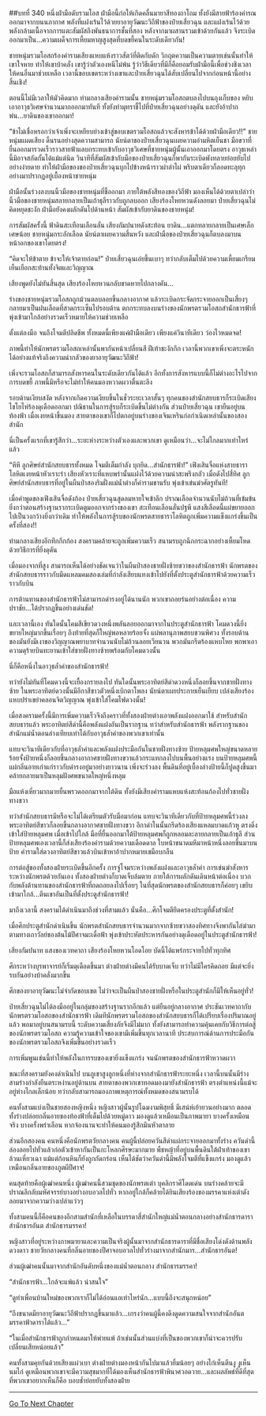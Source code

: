 ##บทที่ 340 หนึ่งฝ่ามือดับรวมโอส
ฝ่ามือนี้ก่อให้เกิดคลื่นมายาสีทองถาโถม ทั้งยังมีสายฟ้าร้องคำรณออกมาจากบนนภากาศ พลังที่แฝงเร้นไว้ด้วยยาอายุวัฒนะวิถีฟ้าของป๋ายเสี่ยวฉุน และแฝงเร้นไว้ด้วยพลังกล้ามเนื้อจากการแตะสัมผัสถึงพันธนาการชั้นที่สอง หลังจากมาผสานรวมเข้าด้วยกันแล้ว จึงระเบิดออกมาเป็น...ความเผด็จการเหี้ยมหาญสูงสุดที่บดขยี้คนในระดับเดียวกัน!

ชายหนุ่มรวมโอสถร้องคำรามเสียงแหบแห้งราวสัตว์ที่ติดกับดัก วิกฤตความเป็นความตายเช่นนั้นทำให้เขาใจหาย ทำให้เขาบ้าคลั่ง เขารู้ว่าตัวเองหนีไม่พ้น รู้ว่าวิธีเดียวที่มีก็คือยอมรับฝ่ามือนี้เพื่อช่วงชิงเวลาให้คนอื่นมาช่วยเหลือ เวลานี้ขอบเขตระหว่างเขาและป๋ายเสี่ยวฉุนได้สับเปลี่ยนไปจากก่อนหน้านี้อย่างสิ้นเชิง!

ตอนนี้ไม่มีเวลาให้มัวคิดมาก ท่ามกลางเสียงคำรามนั้น ชายหนุ่มรวมโอสถตบลงไปบนถุงเก็บของ หยิบเอาอาวุธวิเศษจำนวนมากออกมาทันที ทั้งยังทำมุทราชี้ไปที่ป๋ายเสี่ยวฉุนอย่างดุดัน และยังอ้าปากพ่น...ยาดินของเขาออกมา!

“ข้าไม่เชื่อหรอกว่าเจ้าเพิ่งจะเหยียบย่างเข้าสู่ขอบเขตรวมโอสถแล้วจะสังหารข้าได้ด้วยฝ่ามือเดียว!!” ชายหนุ่มแผดเสียง ดิ้นรนอย่างสุดความสามารถ นัยน์ตาของป๋ายเสี่ยวฉุนเผยความอำมหิตเย็นชา มือขวาที่ยื่นออกมารวดเร็วราวสายฟ้าแลบกระทบเข้ากับอาวุธวิเศษที่ชายหนุ่มผู้นั้นเอาออกมาโดยตรง อาวุธเหล่านี้มิอาจสกัดกั้นได้แม้แต่นิด วินาทีที่สัมผัสเข้ากับมือของป๋ายเสี่ยวฉุนก็พากันระเบิดพังทลายย่อยยับไปอย่างง่ายดาย ทำให้ฝ่ามือของของป๋ายเสี่ยวฉุนบุกไปข้างหน้าราวผ่าลำไผ่ พริบตาเดียวก็ลอดทะลุทุกอย่างมาปรากฏอยู่เบื้องหน้าชายหนุ่ม

ฝ่ามือนั้นร่วงลงบนนิ้วมือของชายหนุ่มที่ชี้ออกมา ภายใต้พลังสีทองของวิถีฟ้า มองเห็นได้ด้วยตาเปล่าว่านิ้วมือของชายหนุ่มสลายกลายเป็นเถ้าธุลีราวกับถูกลบออก เสียงร้องโหยหวนดังลอยมา ป๋ายเสี่ยวฉุนไม่คิดหยุดชะงัก ฝ่ามือยังคงผลักดันไปด้านหน้า สัมผัสเข้ากับยาดินของชายหนุ่ม!

การสัมผัสครั้งนี้ ฟ้าดินสะเทือนเลือนลั่น เสียงกัมปนาทดังสะท้อน ยาดิน...แตกทลายกลายเป็นเศษเล็กเศษน้อย ชายหนุ่มกระอักเลือด นัยน์ตาเผยความสิ้นหวัง และฝ่ามือของป๋ายเสี่ยวฉุนก็ตบลงมาบนหน้าอกของเขาโดยตรง!

“คิดจะให้ข้าตาย ข้าจะให้เจ้าตายก่อน!” ป๋ายเสี่ยวฉุนเอ่ยขึ้นเบาๆ ทว่ากลับเต็มไปด้วยความเหี้ยมเกรียม เย็นเยือกสะท้านทั้งจิตและวิญญาณ

เสียงพูดยังไม่ทันสิ้นสุด เสียงร้องโหยหวนกลับขาดหายไปกลางคัน...

ร่างของชายหนุ่มรวมโอสถถูกม้วนตลบลอยขึ้นกลางอากาศ แล้วระเบิดกระจัดกระจายออกเป็นเสี่ยงๆ กลายมาเป็นฝนเลือดที่สาดกระเซ็นไปรอบด้าน ตกกระทบลงบนร่างของนักพรตรวมโอสถสำนักธารฟ้าที่พุ่งเข้ามาใกล้อย่างรวดเร็วหมายให้ความช่วยเหลือ

ตั้งแต่ลงมือ จนถึงโจมตีปลิดชีพ ทั้งหมดนี้เพียงแค่ฝ่ามือเดียว เพียงแค่วินาทีเดียว ว่องไวหมดจด!

ภาพนี้ทำให้นักพรตรวมโอสถเหล่านั้นพากันหน้าเปลี่ยนสี ฝีเท้าชะงักกึก เวลานี้พวกเขาเพิ่งจะตระหนักได้อย่างแท้จริงถึงความน่ากลัวของยาอายุวัฒนะวิถีฟ้า!

เพิ่งจะรวมโอสถก็สามารถสังหารคนในระดับเดียวกันได้แล้ว อีกทั้งการสังหารแบบนี้ก็ไม่ต่างอะไรไปจากการบดขยี้ ภาพนี้มีหรือจะไม่ทำให้คนมองหวาดผวาตื่นตะลึง

รอบด้านเงียบสงัด หลังจากเกิดความเงียบขึ้นในชั่วระยะเวลาสั้นๆ ทุกคนของสำนักสยบธารก็ระเบิดเสียงไชโยไห่ร้องดุเดือดออกมา ปณิธานในการสู้รบก็ระเบิดขึ้นไม่ต่างกัน ส่วนป๋ายเสี่ยวฉุน เขายืนอยู่บนท้องฟ้า เมื่อเงยหน้าขึ้นมอง สายตาของเขาก็ไปตกอยู่บนร่างของเจินเหรินก่อกำเนิดเหล่านั้นของสองสำนัก

นี่เป็นครั้งแรกที่เขารู้สึกว่า...ระยะห่างระหว่างตัวเองและพวกเขา ดูเหมือนว่า...จะไม่ไกลมากเท่าไหร่แล้ว

“หึหึ ลูกศิษย์สำนักสยบธารทั้งหมด โจมตีเต็มกำลัง บุกยึด...สำนักธารฟ้า!” เฟิงเสินจื่อแห่งสายธาราโลหิตเงยหน้าหัวเราะร่า เสียงหัวเราะที่แหบพร่านั้นแฝงไว้ด้วยความน่าสะพรึงกลัว เมื่อดังไปสี่ทิศ ลูกศิษย์สำนักสยบธารที่อยู่ในผืนป่าสองริมฝั่งแม่น้ำต่างก็คำรามขานรับ พุ่งเข้าเข่นฆ่าศัตรูทันที!

เมื่อคำพูดของเฟิงเสินจื่อดังก้อง ป๋ายเสี่ยวฉุนสูดลมหายใจเข้าลึก ปราณเลือดจำนวนนับไม่ถ้วนที่เข้มข้นยิ่งกว่าตอนสร้างฐานรากระเบิดตูมออกจากร่างของเขา สะเทือนเลือนลั่นปฐพี แสงสีเลือดนี้แผ่ขยายออกไปเป็นวงกว้างยิ่งกว่าเดิม ทำให้พลังในการสู้รบของนักพรตสายธาราโลหิตถูกเพิ่มความแข็งแกร่งขึ้นเป็นครั้งที่สอง!!

ท่ามกลางเสียงอึกทึกกึกก้อง สงครามคล้ายจะถูกเพิ่มความเร็ว สนามรบถูกฉีกกระฉากอย่างเหี้ยมโหดด้วยวิธีการที่ยิ่งดุดัน

เมื่อมองจากที่สูง สามารถเห็นได้อย่างชัดเจนว่าในผืนป่าสองชายฝั่งซ้ายขวาของสำนักธารฟ้า นักพรตของสำนักสยบธารราวกับมีดแหลมคมสองเล่มที่กำลังเสียบแทงเข้าไปยังที่ตั้งประตูสำนักธารฟ้าด้วยความเร็วราวกับบิน

การต้านทานของสำนักธารฟ้าไม่สามารถดำรงอยู่ได้นานนัก พวกเขาถอยร่นอย่างต่อเนื่อง ความปราชัย...ได้ปรากฏขึ้นอย่างเด่นชัด!

และเวลานี้เอง ทันใดนั้นโคมสีเขียวดวงหนึ่งพลันลอยออกมาจากในประตูสำนักธารฟ้า โคมดวงนี้ยิ่งขยายใหญ่มากขึ้นเรื่อยๆ ถึงท้ายที่สุดก็ใหญ่พอหลายร้อยจั้ง แผ่พลานุภาพสยบชวนพิศวง ทั้งรอบด้านของมันยังมีเงาของวิญญาณพยาบาทจำนวนนับไม่ถ้วนลอยเวียนวน พวกมันกรีดร้องแหบโหย พกพาเอาความดุร้ายบินทะยานเข้าใส่ชายฝั่งทางซ้ายพร้อมกับโคมดวงนั้น

นี่ก็คือหนึ่งในอาวุธล้ำค่าของสำนักธารฟ้า!

ทว่ายังไม่ทันที่โคมดวงนี้จะเยื้องกรายลงไป ทันใดนั้นพระอาทิตย์สีดำดวงหนึ่งก็ลอยขึ้นจากชายฝั่งทางซ้าย ในพระอาทิตย์ดวงนั้นมีอีกาสีขาวตัวหนึ่งเบิกตาโพลง นัยน์ตาเผยประกายเย็นเยียบ เปล่งเสียงร้องแหบปร่าเขย่าคลอนจิตวิญญาณ พุ่งเข้าใส่โคมไฟดวงนั้น!

เมื่อสงครามครั้งนี้มีการเพิ่มความเร็วจึงถึงคราวที่ทั้งสองฝ่ายต่างเอาพลังแฝงออกมาใช้ สำหรับสำนักสยบธารแล้ว พระอาทิตย์สีดำนี้คือพลังแฝงอันเป็นรากฐาน ทว่าสำหรับสำนักธารฟ้า พลังรากฐานของสำนักแม่น้ำตอนล่างเทียบเท่าได้กับอาวุธล้ำค่าของพวกเขาเท่านั้น

แทบจะวินาทีเดียวกับที่อาวุธล้ำค่าและพลังแฝงประมือกันในชายฝั่งทางซ้าย ป้ายหลุมศพใหญ่ขนาดหลายร้อยจั้งป้ายหนึ่งก็ลอยขึ้นกลางอากาศชายฝั่งทางขวาแล้วกระแทกลงไปบนพื้นอย่างแรง บนป้ายหลุมศพนี้แผ่กลิ่นอายเก่าแก่ราวกับดำรงอยู่มาอย่างยาวนาน เพิ่งจะร่วงลง พื้นดินที่อยู่เบื้องล่างป้ายนี้ก็ปูดสูงขึ้นมาคล้ายกลายมาเป็นหลุมฝังศพขนาดใหญ่หนึ่งหลุม

มือแห้งเหี่ยวมากมายยื่นพรวดออกมาจากใต้ดิน ทั้งยังมีเสียงคำรามแหบแห้งสะท้อนก้องไปทั่วชายฝั่งทางขวา

ทว่าสำนักสยบธารมีหรือจะไม่ได้เตรียมตัวรับมือมาก่อน แทบจะวินาทีเดียวกับที่ป้ายหลุมศพนี้ร่วงลง พระอาทิตย์สีขาวก็ลอยขึ้นกลางอากาศชายฝั่งทางขวา อีกาดำในนั้นกรีดร้องเสียงแหลมบาดแก้วหู ตรงดิ่งเข้าใส่ป้ายหลุมศพ เมื่อเข้าไปใกล้ มือที่ยื่นออกมาใต้ป้ายหลุมศพก็ถูกหลอมละลายกลายเป็นเถ้าธุลี ส่วนป้ายหลุมศพเองเวลานี้ก็ส่งเสียงร้องคำรามด้วยความเดือดดาล ใบหน้าขนาดมหึมาหน้าหนึ่งลอยขึ้นมาบนป้าย คำรามใส่ดวงอาทิตย์สีขาวแล้วบินเข้าหาอ้าปากหมายเขมือบกลืน

การต่อสู้ของทั้งสองฝ่ายระเบิดขึ้นอีกครั้ง การจู่โจมระหว่างพลังแฝงและอาวุธล้ำค่า การเข่นฆ่าสังหารระหว่างนักพรตด้วยกันเอง ทั้งสองฝ่ายต่างก็บาดเจ็บล้มตาย ภายใต้การผลักดันเดินหน้าต่อเนื่อง บวกกับพลังต้านทานของสำนักธารฟ้าที่ถดถอยลงไปเรื่อยๆ ในที่สุดนักพรตของสำนักสยบธารก็ค่อยๆ เขยิบเข้ามาใกล้...ตีนเขาอันเป็นที่ตั้งประตูสำนักธารฟ้า!

มาถึงเวลานี้ สงครามได้ดำเนินมาถึงช่วงที่สามแล้ว นั่นคือ...ศึกโจมตียึดครองประตูที่ตั้งสำนัก!

เมื่อศึกประตูสำนักดำเนินขึ้น นักพรตสำนักสยบธารจำนวนมากจากซ้ายขวาสองทิศทางจึงพากันไล่ฆ่ามาตามทางเถาวัลย์ของต้นไม้ปีศาจมะเดื่อฟ้า พุ่งเข้าประหัตประหารกันอย่างดุเดือดอยู่ในประตูสำนักธารฟ้า!

เสียงกัมปนาท แสงของเวทคาถา เสียงร้องโหยหวนโอดโอย บัดนี้ได้แพร่กระจายไปทั่วทุกทิศ

ศึกระหว่างบุรพาจารย์ก็เริ่มดุเดือดขึ้นมา ต่างฝ่ายต่างมีคนได้รับบาดเจ็บ ทว่าไม่มีใครคิดถอย มีแต่จะยิ่งรบกันอย่างบ้าคลั่งมากขึ้น

ศึกของยาอายุวัฒนะไม่จำกัดขอบเขต ไม่ว่าจะเป็นผืนป่าสองชายฝั่งหรือในประตูสำนักก็มีให้เห็นอยู่ทั่ว!

ป๋ายเสี่ยวฉุนไม่ได้ลงมืออยู่ในกลุ่มของสร้างฐานรากอีกแล้ว แต่ยืนอยู่กลางอากาศ ประชันเวทคาถากับนักพรตรวมโอสถของสำนักธารฟ้า เดิมทีนักพรตรวมโอสถของสำนักสยบธารก็ได้เปรียบเรื่องปริมาณอยู่แล้ว พอมาอยู่บนสนามรบนี้ ระดับความเสี่ยงภัยจึงมีไม่มาก ทั้งยังสามารถทำความคุ้นเคยกับวิธีการต่อสู้ของนักพรตรวมโอสถ ความรู้ความเข้าใจของเขามีเพิ่มขึ้นทุกเวลานาที ประสบการณ์ด้านการประมือกันของนักพรตรวมโอสถจึงเพิ่มขึ้นอย่างรวดเร็ว

การเพิ่มพูนเช่นนี้ทำให้พลังในการรบของเขายิ่งแข็งแกร่ง จนนักพรตของสำนักธารฟ้าหวาดผวา

ขณะที่สงครามยังคงดำเนินไป บนภูเขาสูงลูกหนึ่งที่ห่างจากสำนักธารฟ้าระยะหนึ่ง เวลานี้บนนั้นมีร่างสามร่างกำลังยืนตระหง่านอยู่ด้านบน สายตาของพวกเขาทอดมองมายังสำนักธารฟ้า ตรงตำแหน่งนี้แม้จะอยู่ห่างไกลเล็กน้อย ทว่ากลับสามารถมองภาพเหตุการณ์ทั้งหมดของสนามรบได้

คนทั้งสามแบ่งเป็นชายสองหญิงหนึ่ง หญิงสาวผู้นั้นรูปโฉมงามพิสุทธิ์ มีเสน่ห์เย้ายวนอย่างมาก ตลอดทั้งร่างปล่อยกลิ่นอายของท้องฟ้าที่เต็มไปด้วยหมู่ดาว มองดูแล้วเหมือนเป็นภาพมายา บางครั้งเหมือนจริง บางครั้งพร่าเลือน หากจ้องนานจะทำให้คนมองรู้สึกมึนหัวตาลาย

ส่วนอีกสองคน คนหนึ่งคือนักพรตวัยกลางคน คนผู้นี้ปล่อยควันสีดำแผ่กระจายออกมาทั้งร่าง ควันดำนี้ล่องลอยไปทั่วแล้วก่อตัวเข้าหากันเป็นกะโหลกศีรษะมากมาย พืชหญ้าที่อยู่บนพื้นดินใต้ฝ่าเท้าของเขาล้วนเหี่ยวเฉา แม้แต่ก้อนหินก็ยังถูกกัดกร่อน เห็นได้ชัดว่าควันดำนี้มีพลังโจมตีที่แข็งแกร่ง มองดูแล้วเหมือนกลิ่นอายของภูตผีปีศาจ!

คนสุดท้ายคือผู้เฒ่าคนหนึ่ง ผู้เฒ่าคนนี้สวมชุดของนักพรตเต๋า บุคลิกราศีโดดเด่น บนร่างคล้ายจะมีปราณลึกลับมหัศจรรย์บางอย่างอบอวลไปทั่ว หากอยู่ใกล้ก็คล้ายได้ยินเสียงร้องของมรรคาแห่งเต๋าดังลอยมาจากความว่างเปล่าแว่วๆ

ทั้งสามคนนี้ก็คือคนของอีกสามสำนักที่เหลือในบรรดาสี่สำนักใหญ่แม่น้ำตอนกลางอย่างสำนักธารดารา สำนักธารอันต สำนักธารมรรคา!

หญิงสาวที่อยู่ระหว่างภาพมายาและความเป็นจริงผู้นั้นมาจากสำนักธารดาราที่มีชื่อเสียงโด่งดังด้านพลังดวงดาว ชายวัยกลางคนที่กลิ่นอายของปีศาจอบอวลไปทั่วร่างมาจากสำนักมาร...สำนักธารอันต!

ส่วนผู้เฒ่าคนนั้นมาจากสำนักอันดับหนึ่งของแม่น้ำตอนกลาง สำนักธารมรรคา!

“สำนักธารฟ้า...ใกล้จะแพ้แล้ว น่าสนใจ”

“ดูท่าเพื่อนบ้านใหม่ของพวกเราก็ไม่ได้อ่อนแอเท่าไหร่นัก...แบบนี้ถึงจะสนุกหน่อย”

“ถึงขนาดมียาอายุวัฒนะวิถีฟ้าปรากฏขึ้นมาแล้ว...เกรงว่าคนผู้นี้คงดึงดูดความสนใจจากสำนักอันตมรรคาฟ้าดาราได้แล้ว...”

“ในเมื่อสำนักธารฟ้าถูกกำหนดมาให้พ่ายแพ้ ถ้าเช่นนั้นส่วนแบ่งที่เป็นของพวกเขาก็น่าจะควรปรับเปลี่ยนเสียหน่อยแล้ว”

คนทั้งสามคุยกันด้วยเสียงแผ่วเบา ต่างฝ่ายต่างมองหน้ากันไปมาแล้วยิ้มน้อยๆ อย่างไก่เห็นตีนงู งูเห็นนมไก่ ดูเหมือนพวกเขาจะมีความสุขมากที่ได้มองเห็นสำนักธารฟ้าพินาศวอดวาย...และผลลัพธ์ที่ดีที่สุดที่พวกเขาอยากเห็นก็คือ บอบช้ำย่อยยับทั้งสองฝ่าย


------


[Go To Next Chapter]( ./15.md)